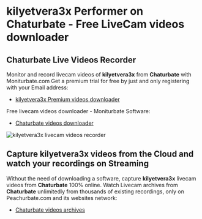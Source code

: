# kilyetvera3x Performer on Chaturbate - Free LiveCam videos downloader

## Chaturbate Live Videos Recorder

Monitor and record livecam videos of **kilyetvera3x** from **Chaturbate** with Moniturbate.com
Get a premium trial for free by just and only registering with your Email address:
* [kilyetvera3x Premium videos downloader](https://moniturbate.com/request-demo-licence-key.html)

Free livecam videos downloader - Moniturbate Software:
* [Chaturbate videos downloader](https://moniturbate.com/moniturbate-download-software.html)

![kilyetvera3x livecam videos recorder](https://peachurnet.com/templates/moniturbate-software.png)


## Capture kilyetvera3x videos from the Cloud and watch your recordings on Streaming

Without the need of downloading a software, capture **kilyetvera3x** livecam videos from **Chaturbate** 100% online.
Watch Livecam archives from **Chaturbate** unlimitedly from thousands of existing recordings, only on Peachurbate.com and its websites network:
* [Chaturbate videos archives](https://peachurnet.com/)
